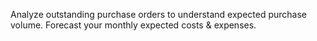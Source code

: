 Analyze outstanding purchase orders to understand expected purchase volume. Forecast your monthly expected costs & expenses.